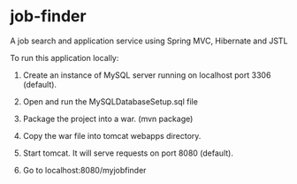 # job-finder
A job search and application service using Spring MVC, Hibernate and JSTL

To run this application locally:

1. Create an instance of MySQL server running on localhost port 3306 (default).

2. Open and run the MySQLDatabaseSetup.sql file

3. Package the project into a war.
   (mvn package)

4. Copy the war file into tomcat webapps directory.

5. Start tomcat. It will serve requests on port 8080 (default).

6. Go to localhost:8080/myjobfinder